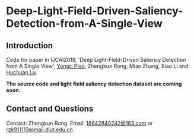 # Deep-Light-Field-Driven-Saliency-Detection-from-A-Single-View
## Introduction
Code for paper in IJCAI2019, 'Deep Light-Field-Driven Saliency Detection from A Single View', [Yongri Piao](http://ice.dlut.edu.cn/yrpiao/), Zhengkun Rong, Miao Zhang, Xiao Li and [Huchuan Lu](http://ice.dlut.edu.cn/lu/publications.html).

**The source code and light field saliency detection dataset are coming soon.**
## Contact and Questions
Contact: Zhengkun Rong. Email: 18642840242@163.com or rzk911113@mail.dlut.edu.cn
